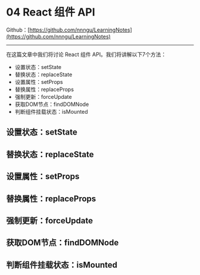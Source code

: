 # 04 React 组件 API

Github：[https://github.com/nnngu/LearningNotes](https://github.com/nnngu/LearningNotes)

---

在这篇文章中我们将讨论 React 组件 API。我们将讲解以下7个方法：

* 设置状态：setState
* 替换状态：replaceState
* 设置属性：setProps
* 替换属性：replaceProps
* 强制更新：forceUpdate
* 获取DOM节点：findDOMNode
* 判断组件挂载状态：isMounted

## 设置状态：setState


## 替换状态：replaceState


## 设置属性：setProps


## 替换属性：replaceProps


## 强制更新：forceUpdate


## 获取DOM节点：findDOMNode


## 判断组件挂载状态：isMounted



